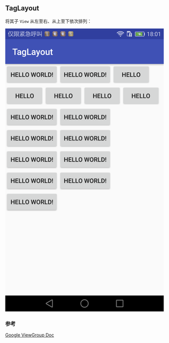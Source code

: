 ## TagLayout

将其子 `View` 从左至右、从上至下依次排列：

![](https://github.com/rickenwang/DoraemonBag/blob/master/TagLayout/TagLayout.png)


### 参考

[Google ViewGroup Doc](https://developer.android.com/reference/android/view/ViewGroup)
